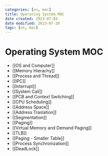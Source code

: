 ```yaml
---
categories: [os, moc]
title: Operating System MOC
date created: 2023-07-04
date modified: 2023-07-20
tags: [os, moc]
---
```


# Operating System MOC

- [[OS and Computer]]
- [[Memory Hierachy]]
- [[Process and Thread]]
- [[IPC]]
- [[Interrupt]]
- [[System Call]]
- [[PCB and Context Switching]]
- [[CPU Scheduling]]
- [[Address Space]]
- [[Address Traslation]]
- [[Segmentation]]
- [[Paging]]
- [[Virtual Memory and Demand Paging]]
- [[TLB]]
- [[Paging - Smaller Table]]
- [[Process Synchronization]]
- [[DeadLock]]
